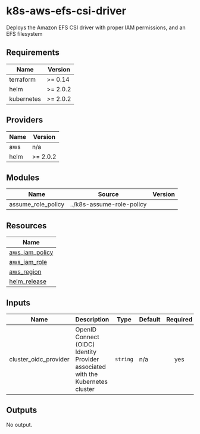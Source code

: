 # k8s-aws-efs-csi-driver

Deploys the Amazon EFS CSI driver with proper IAM permissions, and an EFS filesystem

## Requirements

| Name | Version |
|------|---------|
| terraform | >= 0.14 |
| helm | >= 2.0.2 |
| kubernetes | >= 2.0.2 |

## Providers

| Name | Version |
|------|---------|
| aws | n/a |
| helm | >= 2.0.2 |

## Modules

| Name | Source | Version |
|------|--------|---------|
| assume_role_policy | ../k8s-assume-role-policy |  |

## Resources

| Name |
|------|
| [aws_iam_policy](https://registry.terraform.io/providers/hashicorp/aws/latest/docs/resources/iam_policy) |
| [aws_iam_role](https://registry.terraform.io/providers/hashicorp/aws/latest/docs/resources/iam_role) |
| [aws_region](https://registry.terraform.io/providers/hashicorp/aws/latest/docs/data-sources/region) |
| [helm_release](https://registry.terraform.io/providers/hashicorp/helm/latest/docs/resources/release) |

## Inputs

| Name | Description | Type | Default | Required |
|------|-------------|------|---------|:--------:|
| cluster\_oidc\_provider | OpenID Connect (OIDC) Identity Provider associated with the Kubernetes cluster | `string` | n/a | yes |

## Outputs

No output.
